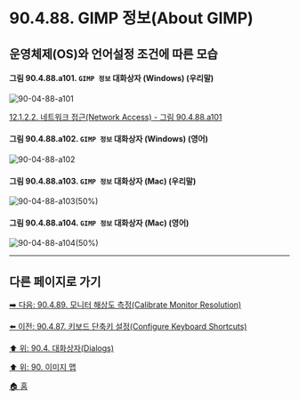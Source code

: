 # 90.4.88. GIMP 정보(About GIMP)
## 운영체제(OS)와 언어설정 조건에 따른 모습

<a id="90-04-88-a101"></a>

#### 그림 90.4.88.a101. `GIMP 정보` 대화상자 (Windows) (우리말)
![90-04-88-a101](https://github.com/wonder13662/gimp/assets/15767104/87dc3ba0-e8f2-4827-81b1-9ded96f2242c)

[12.1.2.2. 네트워크 접근(Network Access) - 그림 90.4.88.a101](./12-01-02-02-network_access.md#90-04-88-a101)

<a id="90-04-88-a102"></a>

#### 그림 90.4.88.a102. `GIMP 정보` 대화상자 (Windows) (영어)
![90-04-88-a102](https://github.com/wonder13662/gimp/assets/15767104/641990d3-3c7c-4e30-8082-b92b04260217)

<a id="90-04-88-a103"></a>

#### 그림 90.4.88.a103. `GIMP 정보` 대화상자 (Mac) (우리말)
![90-04-88-a103(50%)](https://github.com/wonder13662/gimp/assets/15767104/915a9e4d-3cf1-483c-88a6-234022b22444)

<a id="90-04-88-a104"></a>

#### 그림 90.4.88.a104. `GIMP 정보` 대화상자 (Mac) (영어)
![90-04-88-a104(50%)](https://github.com/wonder13662/gimp/assets/15767104/feff1560-cfc7-4014-a44a-11222c6dc2e3)

***

## 다른 페이지로 가기

[➡️ 다음: 90.4.89. 모니터 해상도 측정(Calibrate Monitor Resolution)](./90-04-89-calibrate_monitor_resolution.md)

[⬅️ 이전: 90.4.87. 키보드 단축키 설정(Configure Keyboard Shortcuts)](./90-04-87-configure_keyboard_shortcuts.md)

[⬆️ 위: 90.4. 대화상자(Dialogs)](./90-04-00-dialogs.md)

[⬆️ 위: 90. 이미지 맵](./90-00-image-map.md)

[🏠 홈](./00-home.md)

